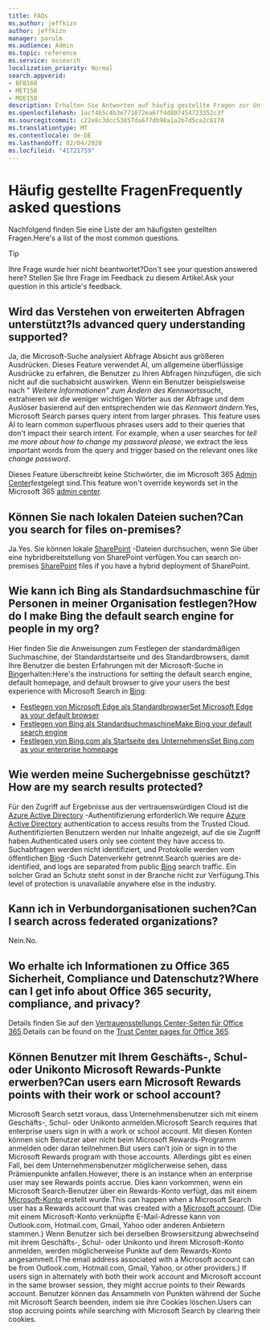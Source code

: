 ```yaml
---
title: FAQs
ms.author: jeffkizn
author: jeffkizn
manager: parulm
ms.audience: Admin
ms.topic: reference
ms.service: mssearch
localization_priority: Normal
search.appverid:
- BFB160
- MET150
- MOE150
description: Erhalten Sie Antworten auf häufig gestellte Fragen zur Unternehmenssuche und zu Microsoft Search
ms.openlocfilehash: 1acf4b5c4b3e771072ea67f4d807454723352c3f
ms.sourcegitcommit: c22e8c3dcc53857da677db98a1a2b7d5ca2c6170
ms.translationtype: MT
ms.contentlocale: de-DE
ms.lasthandoff: 02/04/2020
ms.locfileid: "41721759"
---
```

<!-- markdownlint-disable no-trailing-punctuation -->
# <a name="frequently-asked-questions"></a><span data-ttu-id="772e5-103">Häufig gestellte Fragen</span><span class="sxs-lookup"><span data-stu-id="772e5-103">Frequently asked questions</span></span>

<span data-ttu-id="772e5-104">Nachfolgend finden Sie eine Liste der am häufigsten gestellten Fragen.</span><span class="sxs-lookup"><span data-stu-id="772e5-104">Here's a list of the most common questions.</span></span>

> [!TIP]
> <span data-ttu-id="772e5-105">Ihre Frage wurde hier nicht beantwortet?</span><span class="sxs-lookup"><span data-stu-id="772e5-105">Don't see your question answered here?</span></span> <span data-ttu-id="772e5-106">Stellen Sie Ihre Frage im Feedback zu diesem Artikel.</span><span class="sxs-lookup"><span data-stu-id="772e5-106">Ask your question in this article's feedback.</span></span>

## <a name="is-advanced-query-understanding-supported"></a><span data-ttu-id="772e5-107">Wird das Verstehen von erweiterten Abfragen unterstützt?</span><span class="sxs-lookup"><span data-stu-id="772e5-107">Is advanced query understanding supported?</span></span>

<span data-ttu-id="772e5-p102">Ja, die Microsoft-Suche analysiert Abfrage Absicht aus größeren Ausdrücken. Dieses Feature verwendet AI, um allgemeine überflüssige Ausdrücke zu erfahren, die Benutzer zu Ihren Abfragen hinzufügen, die sich nicht auf die suchabsicht auswirken. Wenn ein Benutzer beispielsweise nach " *Weitere Informationen" zum Ändern des Kennworts*sucht, extrahieren wir die weniger wichtigen Wörter aus der Abfrage und dem Auslöser basierend auf den entsprechenden wie das *Kennwort ändern*.</span><span class="sxs-lookup"><span data-stu-id="772e5-p102">Yes, Microsoft Search parses query intent from larger phrases. This feature uses AI to learn common superfluous phrases users add to their queries that don't impact their search intent. For example, when a user searches for *tell me more about how to change my password please*, we extract the less important words from the query and trigger based on the relevant ones like *change password*.</span></span>
  
<span data-ttu-id="772e5-111">Dieses Feature überschreibt keine Stichwörter, die im Microsoft 365 [Admin Center](https://admin.microsoft.com)festgelegt sind.</span><span class="sxs-lookup"><span data-stu-id="772e5-111">This feature won't override keywords set in the Microsoft 365 [admin center](https://admin.microsoft.com).</span></span>
  
## <a name="can-you-search-for-files-on-premises"></a><span data-ttu-id="772e5-112">Können Sie nach lokalen Dateien suchen?</span><span class="sxs-lookup"><span data-stu-id="772e5-112">Can you search for files on-premises?</span></span>

<span data-ttu-id="772e5-113">Ja.</span><span class="sxs-lookup"><span data-stu-id="772e5-113">Yes.</span></span> <span data-ttu-id="772e5-114">Sie können lokale [SharePoint](http://sharepoint.com/) -Dateien durchsuchen, wenn Sie über eine hybridbereitstellung von SharePoint verfügen.</span><span class="sxs-lookup"><span data-stu-id="772e5-114">You can search on-premises [SharePoint](http://sharepoint.com/) files if you have a hybrid deployment of SharePoint.</span></span>
  
## <a name="how-do-i-make-bing-the-default-search-engine-for-people-in-my-org"></a><span data-ttu-id="772e5-115">Wie kann ich Bing als Standardsuchmaschine für Personen in meiner Organisation festlegen?</span><span class="sxs-lookup"><span data-stu-id="772e5-115">How do I make Bing the default search engine for people in my org?</span></span>

<span data-ttu-id="772e5-116">Hier finden Sie die Anweisungen zum Festlegen der standardmäßigen Suchmaschine, der Standardstartseite und des Standardbrowsers, damit Ihre Benutzer die besten Erfahrungen mit der Microsoft-Suche in [Bing](https://Bing.com)erhalten:</span><span class="sxs-lookup"><span data-stu-id="772e5-116">Here's the instructions for setting the default search engine, default homepage, and default browser to give your users the best experience with Microsoft Search in [Bing](https://Bing.com):</span></span>

- [<span data-ttu-id="772e5-117">Festlegen von Microsoft Edge als Standardbrowser</span><span class="sxs-lookup"><span data-stu-id="772e5-117">Set Microsoft Edge as your default browser</span></span>](set-default-browser.md)
- [<span data-ttu-id="772e5-118">Festlegen von Bing als Standardsuchmaschine</span><span class="sxs-lookup"><span data-stu-id="772e5-118">Make Bing your default search engine</span></span>](set-default-search-engine.md)
- [<span data-ttu-id="772e5-119">Festlegen von Bing.com als Startseite des Unternehmens</span><span class="sxs-lookup"><span data-stu-id="772e5-119">Set Bing.com as your enterprise homepage</span></span>](set-default-homepage.md)

## <a name="how-are-my-search-results-protected"></a><span data-ttu-id="772e5-120">Wie werden meine Suchergebnisse geschützt?</span><span class="sxs-lookup"><span data-stu-id="772e5-120">How are my search results protected?</span></span>

<span data-ttu-id="772e5-121">Für den Zugriff auf Ergebnisse aus der vertrauenswürdigen Cloud ist die [Azure Active Directory](https://docs.microsoft.com/azure/active-directory/) -Authentifizierung erforderlich.</span><span class="sxs-lookup"><span data-stu-id="772e5-121">We require [Azure Active Directory](https://docs.microsoft.com/azure/active-directory/) authentication to access results from the Trusted Cloud.</span></span> <span data-ttu-id="772e5-122">Authentifizierten Benutzern werden nur Inhalte angezeigt, auf die sie Zugriff haben.</span><span class="sxs-lookup"><span data-stu-id="772e5-122">Authenticated users only see content they have access to.</span></span> <span data-ttu-id="772e5-123">Suchabfragen werden nicht identifiziert, und Protokolle werden vom öffentlichen [Bing](https://Bing.com) -Such Datenverkehr getrennt.</span><span class="sxs-lookup"><span data-stu-id="772e5-123">Search queries are de-identified, and logs are separated from public [Bing](https://Bing.com) search traffic.</span></span> <span data-ttu-id="772e5-124">Ein solcher Grad an Schutz steht sonst in der Branche nicht zur Verfügung.</span><span class="sxs-lookup"><span data-stu-id="772e5-124">This level of protection is unavailable anywhere else in the industry.</span></span>

## <a name="can-i-search-across-federated-organizations"></a><span data-ttu-id="772e5-125">Kann ich in Verbundorganisationen suchen?</span><span class="sxs-lookup"><span data-stu-id="772e5-125">Can I search across federated organizations?</span></span>

<span data-ttu-id="772e5-126">Nein.</span><span class="sxs-lookup"><span data-stu-id="772e5-126">No.</span></span>

## <a name="where-can-i-get-info-about-office-365-security-compliance-and-privacy"></a><span data-ttu-id="772e5-127">Wo erhalte ich Informationen zu Office 365 Sicherheit, Compliance und Datenschutz?</span><span class="sxs-lookup"><span data-stu-id="772e5-127">Where can I get info about Office 365 security, compliance, and privacy?</span></span>

<span data-ttu-id="772e5-128">Details finden Sie auf den [Vertrauensstellungs Center-Seiten für Office 365](https://www.microsoft.com/TrustCenter/CloudServices/office365/default.aspx).</span><span class="sxs-lookup"><span data-stu-id="772e5-128">Details can be found on the [Trust Center pages for Office 365](https://www.microsoft.com/TrustCenter/CloudServices/office365/default.aspx).</span></span>

## <a name="can-users-earn-microsoft-rewards-points-with-their-work-or-school-account"></a><span data-ttu-id="772e5-129">Können Benutzer mit Ihrem Geschäfts-, Schul- oder Unikonto Microsoft Rewards-Punkte erwerben?</span><span class="sxs-lookup"><span data-stu-id="772e5-129">Can users earn Microsoft Rewards points with their work or school account?</span></span>

<span data-ttu-id="772e5-130">Microsoft Search setzt voraus, dass Unternehmensbenutzer sich mit einem Geschäfts-, Schul- oder Unikonto anmelden.</span><span class="sxs-lookup"><span data-stu-id="772e5-130">Microsoft Search requires that enterprise users sign in with a work or school account.</span></span> <span data-ttu-id="772e5-131">Mit diesen Konten können sich Benutzer aber nicht beim Microsoft Rewards-Programm anmelden oder daran teilnehmen.</span><span class="sxs-lookup"><span data-stu-id="772e5-131">But users can’t join or sign in to the Microsoft Rewards program with those accounts.</span></span> <span data-ttu-id="772e5-132">Allerdings gibt es einen Fall, bei dem Unternehmensbenutzer möglicherweise sehen, dass Prämienpunkte anfallen.</span><span class="sxs-lookup"><span data-stu-id="772e5-132">However, there is an instance when an enterprise user may see Rewards points accrue.</span></span> <span data-ttu-id="772e5-133">Dies kann vorkommen, wenn ein Microsoft Search-Benutzer über ein Rewards-Konto verfügt, das mit einem [Microsoft-Konto](https://www.microsoft.com/welcome?rtc=1) erstellt wurde.</span><span class="sxs-lookup"><span data-stu-id="772e5-133">This can happen when a Microsoft Search user has a Rewards account that was created with a [Microsoft account](https://www.microsoft.com/welcome?rtc=1).</span></span> <span data-ttu-id="772e5-134">(Die mit einem Microsoft-Konto verknüpfte E-Mail-Adresse kann von Outlook.com, Hotmail.com, Gmail, Yahoo oder anderen Anbietern stammen.) Wenn Benutzer sich bei derselben Browsersitzung abwechselnd mit ihrem Geschäfts-, Schul- oder Unikonto und ihrem Microsoft-Konto anmelden, werden möglicherweise Punkte auf dem Rewards-Konto angesammelt.</span><span class="sxs-lookup"><span data-stu-id="772e5-134">(The email address associated with a Microsoft account can be from Outlook.com, Hotmail.com, Gmail, Yahoo, or other providers.) If users sign in alternately with both their work account and Microsoft account in the same browser session, they might accrue points to their Rewards account.</span></span> <span data-ttu-id="772e5-135">Benutzer können das Ansammeln von Punkten während der Suche mit Microsoft Search beenden, indem sie ihre Cookies löschen.</span><span class="sxs-lookup"><span data-stu-id="772e5-135">Users can stop accruing points while searching with Microsoft Search by clearing their cookies.</span></span>
